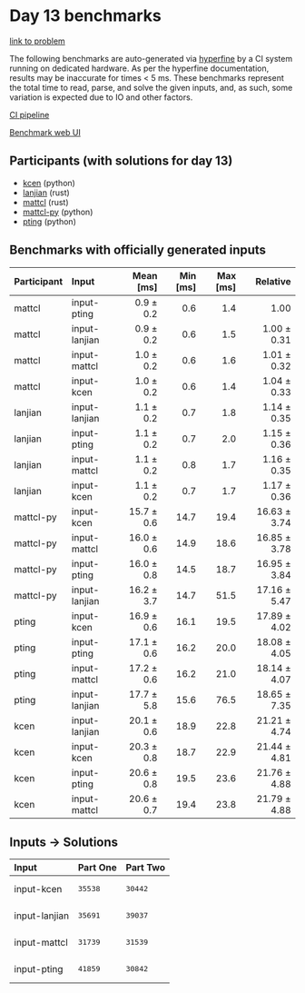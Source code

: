 # Day 13 benchmarks

[link to problem](https://adventofcode.com/2023/day/13)

The following benchmarks are auto-generated via
[hyperfine](https://github.com/sharkdp/hyperfine) by a CI system running on
dedicated hardware. As per the hyperfine documentation, results may be
inaccurate for times < 5 ms. These benchmarks represent the total time to read,
parse, and solve the given inputs, and, as such, some variation is expected due
to IO and other factors.

[CI pipeline](http://ci.papercode.net:8080/teams/main/pipelines/aoc2023)

[Benchmark web UI](https://aoc.ancalagon.black)


## Participants (with solutions for day 13)

- [kcen](https://github.com/kcen/aoc2023) (python)
- [lanjian](https://github.com/lanjian/aoc-2023) (rust)
- [mattcl](https://github.com/mattcl/aoc2023) (rust)
- [mattcl-py](https://github.com/mattcl/aoc2023-py) (python)
- [pting](https://github.com/pting/aoc2023) (python)


## Benchmarks with officially generated inputs

| Participant | Input | Mean [ms] | Min [ms] | Max [ms] | Relative |
|:---|:---|---:|---:|---:|---:|
| mattcl | input-pting | 0.9 ± 0.2 | 0.6 | 1.4 | 1.00 |
| mattcl | input-lanjian | 0.9 ± 0.2 | 0.6 | 1.5 | 1.00 ± 0.31 |
| mattcl | input-mattcl | 1.0 ± 0.2 | 0.6 | 1.6 | 1.01 ± 0.32 |
| mattcl | input-kcen | 1.0 ± 0.2 | 0.6 | 1.4 | 1.04 ± 0.33 |
| lanjian | input-lanjian | 1.1 ± 0.2 | 0.7 | 1.8 | 1.14 ± 0.35 |
| lanjian | input-pting | 1.1 ± 0.2 | 0.7 | 2.0 | 1.15 ± 0.36 |
| lanjian | input-mattcl | 1.1 ± 0.2 | 0.8 | 1.7 | 1.16 ± 0.35 |
| lanjian | input-kcen | 1.1 ± 0.2 | 0.7 | 1.7 | 1.17 ± 0.36 |
| mattcl-py | input-kcen | 15.7 ± 0.6 | 14.7 | 19.4 | 16.63 ± 3.74 |
| mattcl-py | input-mattcl | 16.0 ± 0.6 | 14.9 | 18.6 | 16.85 ± 3.78 |
| mattcl-py | input-pting | 16.0 ± 0.8 | 14.5 | 18.7 | 16.95 ± 3.84 |
| mattcl-py | input-lanjian | 16.2 ± 3.7 | 14.7 | 51.5 | 17.16 ± 5.47 |
| pting | input-kcen | 16.9 ± 0.6 | 16.1 | 19.5 | 17.89 ± 4.02 |
| pting | input-pting | 17.1 ± 0.6 | 16.2 | 20.0 | 18.08 ± 4.05 |
| pting | input-mattcl | 17.2 ± 0.6 | 16.2 | 21.0 | 18.14 ± 4.07 |
| pting | input-lanjian | 17.7 ± 5.8 | 15.6 | 76.5 | 18.65 ± 7.35 |
| kcen | input-lanjian | 20.1 ± 0.6 | 18.9 | 22.8 | 21.21 ± 4.74 |
| kcen | input-kcen | 20.3 ± 0.8 | 18.7 | 22.9 | 21.44 ± 4.81 |
| kcen | input-pting | 20.6 ± 0.8 | 19.5 | 23.6 | 21.76 ± 4.88 |
| kcen | input-mattcl | 20.6 ± 0.7 | 19.4 | 23.8 | 21.79 ± 4.88 |


## Inputs -> Solutions

| Input | Part One | Part Two |
|:---|:---|:---|
|input-kcen|<pre>35538</pre>|<pre>30442</pre>|
|input-lanjian|<pre>35691</pre>|<pre>39037</pre>|
|input-mattcl|<pre>31739</pre>|<pre>31539</pre>|
|input-pting|<pre>41859</pre>|<pre>30842</pre>|